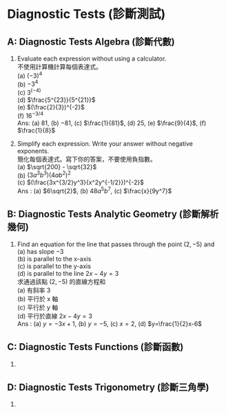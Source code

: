 # Diagnostic Tests (診斷測試)


## A: Diagnostic Tests Algebra (診斷代數)

1. Evaluate each expression without using a calculator. \
   不使用計算機計算每個表達式。 \
   (a) $(-3)^4$ \
   (b) $-3^4$ \
   (c) $3^(-4)$ \
   (d) $\frac{5^{23}}{5^{21}}$ \
   (e) $(\frac{2}{3})^{-2}$ \
   (f) $16^{-3/4}$ \
   Ans: (a) $81$, (b) $-81$, (c) $\frac{1}{81}$, (d) $25$, (e) $\frac{9}{4}$, (f) $\frac{1}{8}$ 

2. Simplify each expression. Write your answer without negative exponents. \
   簡化每個表達式。寫下你的答案，不要使用負指數。 \
   (a) $\sqrt{200} - \sqrt{32}$ \
   (b) $(3a^3b^3)(4ab^2)^2$ \
   (c) $(\frac{3x^{3/2}y^3}{x^2y^{-1/2}})^{-2}$ \
   Ans : (a) $6\sqrt{2}$, (b) $48a^5b^7$, (c) $\frac{x}{9y^7}$


## B: Diagnostic Tests Analytic Geometry (診斷解析幾何)

1. Find an equation for the line that passes through the point $(2, -5)$ and \
   (a) has slope $-3$ \
   (b) is parallel to the x-axis \
   (c) is parallel to the y-axis \
   (d) is parallel to the line $2x - 4y = 3$ \
   求通過該點 $(2, -5)$ 的直線方程和 \
   (a) 有斜率 $3$ \
   (b) 平行於 x 軸 \
   (c) 平行於 y 軸 \
   (d) 平行於直線 $2x - 4y = 3$ \
   Ans : (a) $y = -3x +1$, (b) $y=-5$, (c) $x=2$, (d) $y=\frac{1}{2}x-6$

## C: Diagnostic Tests Functions (診斷函數)

1.

## D: Diagnostic Tests Trigonometry (診斷三角學)

1.
